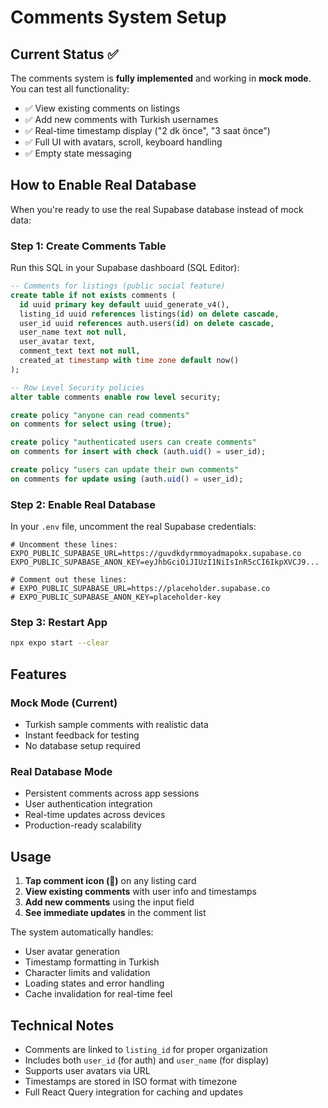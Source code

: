 # Comments System Setup

## Current Status ✅
The comments system is **fully implemented** and working in **mock mode**. You can test all functionality:

- ✅ View existing comments on listings
- ✅ Add new comments with Turkish usernames
- ✅ Real-time timestamp display ("2 dk önce", "3 saat önce")
- ✅ Full UI with avatars, scroll, keyboard handling
- ✅ Empty state messaging

## How to Enable Real Database

When you're ready to use the real Supabase database instead of mock data:

### Step 1: Create Comments Table

Run this SQL in your Supabase dashboard (SQL Editor):

```sql
-- Comments for listings (public social feature)
create table if not exists comments (
  id uuid primary key default uuid_generate_v4(),
  listing_id uuid references listings(id) on delete cascade,
  user_id uuid references auth.users(id) on delete cascade,
  user_name text not null,
  user_avatar text,
  comment_text text not null,
  created_at timestamp with time zone default now()
);

-- Row Level Security policies
alter table comments enable row level security;

create policy "anyone can read comments"
on comments for select using (true);

create policy "authenticated users can create comments"
on comments for insert with check (auth.uid() = user_id);

create policy "users can update their own comments"
on comments for update using (auth.uid() = user_id);
```

### Step 2: Enable Real Database

In your `.env` file, uncomment the real Supabase credentials:

```env
# Uncomment these lines:
EXPO_PUBLIC_SUPABASE_URL=https://guvdkdyrmmoyadmapokx.supabase.co
EXPO_PUBLIC_SUPABASE_ANON_KEY=eyJhbGciOiJIUzI1NiIsInR5cCI6IkpXVCJ9...

# Comment out these lines:
# EXPO_PUBLIC_SUPABASE_URL=https://placeholder.supabase.co
# EXPO_PUBLIC_SUPABASE_ANON_KEY=placeholder-key
```

### Step 3: Restart App

```bash
npx expo start --clear
```

## Features

### Mock Mode (Current)
- Turkish sample comments with realistic data
- Instant feedback for testing
- No database setup required

### Real Database Mode
- Persistent comments across app sessions
- User authentication integration
- Real-time updates across devices
- Production-ready scalability

## Usage

1. **Tap comment icon (💬)** on any listing card
2. **View existing comments** with user info and timestamps
3. **Add new comments** using the input field
4. **See immediate updates** in the comment list

The system automatically handles:
- User avatar generation
- Timestamp formatting in Turkish
- Character limits and validation
- Loading states and error handling
- Cache invalidation for real-time feel

## Technical Notes

- Comments are linked to `listing_id` for proper organization
- Includes both `user_id` (for auth) and `user_name` (for display)
- Supports user avatars via URL
- Timestamps are stored in ISO format with timezone
- Full React Query integration for caching and updates
